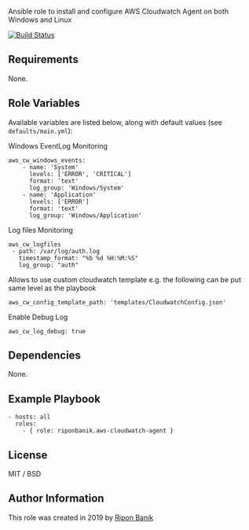 Ansible role to install and configure AWS Cloudwatch Agent on both Windows and Linux

[![Build Status](https://travis-ci.org/riponbanik/ansible-role-aws-cloudwatch-agent.svg?branch=master)](https://travis-ci.org/riponbanik/ansible-role-aws-cloudwatch-agent)

## Requirements

None.

## Role Variables

Available variables are listed below, along with default values (see `defaults/main.yml`):

Windows EventLog Monitoring
```
aws_cw_windows_events: 
	- name: 'System'
	  levels: ['ERROR', 'CRITICAL']
	  format: 'text'
	  log_group: 'Windows/System'            
	- name: 'Application'
	  levels: ['ERROR']
	  format: 'text'
	  log_group: 'Windows/Application' 
```

Log files Monitoring
```
aws_cw_logfiles
 - path: /var/log/auth.log
   timestamp_format: "%b %d %H:%M:%S"
   log_group: "auth"
```	 
   
Allows to use custom cloudwatch template e.g. the following can be put same level as the playbook
```
aws_cw_config_template_path: 'templates/CloudwatchConfig.json'

```
Enable Debug Log
```
aws_cw_log_debug: true
```

## Dependencies

None.

## Example Playbook

    - hosts: all
      roles:
        - { role: riponbanik.aws-cloudwatch-agent }

## License

MIT / BSD

## Author Information

This role was created in 2019 by [Ripon Banik ](https://www.linkedin.com/in/ripon-banik-79956b23/)
